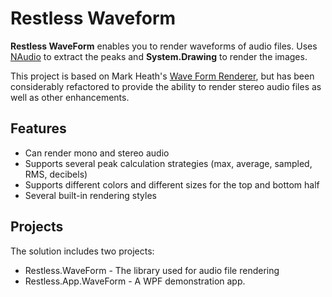 # Restless Waveform

**Restless WaveForm** enables you to render waveforms of audio files. Uses [NAudio](https://github.com/naudio/naudio) to extract the peaks and **System.Drawing** to render the images.

This project is based on Mark Heath's [Wave Form Renderer](https://github.com/naudio/NAudio.WaveFormRenderer), but has been considerably refactored 
to provide the ability to render stereo audio files as well as other enhancements.

## Features

- Can render mono and stereo audio
- Supports several peak calculation strategies (max, average, sampled, RMS, decibels)
- Supports different colors and different sizes for the top and bottom half
- Several built-in rendering styles
 
## Projects
The solution includes two projects:

- Restless.WaveForm - The library used for audio file rendering
- Restless.App.WaveForm - A WPF demonstration app.
